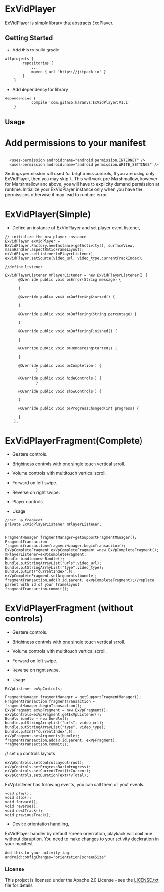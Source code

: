# ExVidPlayer
ExVidPlayer is simple library that abstracts ExoPlayer.

## Getting Started

*  Add this to build.gradle
```
allprojects {
		repositories {
			...
			maven { url 'https://jitpack.io' }
		}
	}
```

*  Add dependency for library
```
dependencies {
	        compile 'com.github.karanvs:ExVidPlayer:V1.1'
	}
```

## Usage

# Add permissions to your manifest

```

  <uses-permission android:name="android.permission.INTERNET" />
  <uses-permission android:name="android.permission.WRITE_SETTINGS" />
```
Settings permission will used for brightness controls, If you are using only ExVidPlayer, then you may skip it.
This will work pre Marshmallow, however for Marshmallow and above, you will have to explicity demand permission at runtime.
Initialize your ExVidPlayer instance only when you have the permissions otherwise it may lead to runtime error.

#  ExVidPlayer(Simple)

* Define an instance of ExVidPlayer and set player event listener,

```
// initialize the new player instance
ExVidPlayer exVidPlayer = ExVidPlayer.Factory.newInstance(getActivity(), surfaceView, mainHandler,aspectRatioFrameLayout);
exVidPlayer.setListener(mPlayerListener);
exVidPlayer.setSource(video_url, video_type,currentTrackIndex);

//define listener

ExVidPlayerListener mPlayerListener = new ExVidPlayerListener() {
      @Override public void onError(String message) {

      }

      @Override public void onBufferingStarted() {
      
      }

      @Override public void onBuffering(String percentage) {
        
      }

      @Override public void onBufferingFinished() {
        
      }

      @Override public void onRendereingstarted() {

      }

      @Override public void onCompletion() {
              }

      @Override public void hideControls() {
              }

      @Override public void showControls() {
        
      }

      @Override public void onProgressChanged(int progress) {
     
      }
    };

```

#  ExVidPlayerFragment(Complete) 

* Gesture controls.
* Brightness controls with one single touch vertical scroll.
* Volume controls with multitouch vertical scroll.
* Forward on left swipe. 
* Reverse on right swipe.
* Player controls 

* Usage

```
//set up fragment
private ExVidPlayerListener mPlayerListener;


FragmentManager fragmentManager=getSupportFragmentManager();
FragmentTransaction fragmentTransaction=fragmentManager.beginTransaction();
ExVpCompleteFragment exVpCompleteFragment =new ExVpCompleteFragment();
mPlayerListener=exVpCompleteFragment.
Bundle bundle=new Bundle();
bundle.putStringArrayList("urls",video_url);
bundle.putStringArrayList("type",video_type);
bundle.putInt("currentIndex",0);
exVpCompleteFragment.setArguments(bundle);
fragmentTransaction.add(R.id.parent, exVpCompleteFragment);//replace parent with id of your framelayout
fragmentTransaction.commit();

```

#  ExVidPlayerFragment (without controls) 

* Gesture controls.
* Brightness controls with one single touch vertical scroll.
* Volume controls with multitouch vertical scroll.
* Forward on left swipe. 
* Reverse on right swipe.

* Usage

```
ExVpListener exVpControls;

FragmentManager fragmentManager = getSupportFragmentManager();
FragmentTransaction fragmentTransaction = fragmentManager.beginTransaction();
ExVpFragment exVpFragment = new ExVpFragment();
exVpControls=exVpFragment.getExVpListener();
Bundle bundle = new Bundle();
bundle.putStringArrayList("urls", video_url);
bundle.putStringArrayList("type", video_type);
bundle.putInt("currentIndex",0);
exVpFragment.setArguments(bundle);
fragmentTransaction.add(R.id.parent, exVpFragment);
fragmentTransaction.commit();
```

// set up controls layouts
```
exVpControls.setControlLayout(root);
exVpControls.setProgressBar(mProgress);
exVpControls.setCurrentText(tvCurrent);
exVpControls.setDurationText(tvTotal);
```

ExVpListener has following events, you can call them on yout events.

```
void play();
void stop();
void forward();
void reverse();
void nextTrack();
void previousTrack();

```

* Device orientation handling,

ExVidPlayer handler by default screen orientation, playback will continue without disruption. You need to make changes to your activity decleration in your manifest
```
Add this to your activity tag.
android:configChanges="orientation|screenSize"
```

### License

This project is licensed under the Apache 2.0 License - see the [LICENSE.txt](LICENSE.txt) file for details
